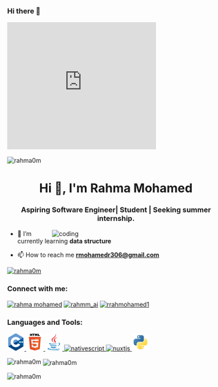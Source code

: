### Hi there 👋

<iframe src="https://assets.pinterest.com/ext/embed.html?id=18225573484719510" height="295" width="345" frameborder="0" scrolling="no" ></iframe>
<p align="left"> <img src="https://komarev.com/ghpvc/?username=rahma0m&label=Profile%20views&color=0e75b6&style=flat" alt="rahma0m" /> </p>
<h1 align="center">Hi 👋, I'm Rahma Mohamed</h1>
<h3 align="center">Aspiring Software Engineer| Student | Seeking summer internship.</h3>
<img align="right" alt="coding" width="400" src="https://i.pinimg.com/564x/bb/06/32/bb063239e57b208e973e7f27e2fbd6a2.jpg">



- 🌱 I’m currently learning **data structure**

- 📫 How to reach me **rmohamedr306@gmail.com**


<p align="left"> <a href="https://github.com/ryo-ma/github-profile-trophy"><img src="https://github-profile-trophy.vercel.app/?username=rahma0m" alt="rahma0m" /></a> </p>

<h3 align="left">Connect with me:</h3>
<p align="left">
<a href="https://linkedin.com/in/rahma mohamed" target="blank"><img align="center" src="https://raw.githubusercontent.com/rahuldkjain/github-profile-readme-generator/master/src/images/icons/Social/linked-in-alt.svg" alt="rahma mohamed" height="30" width="40" /></a>
<a href="https://instagram.com/rahmm_ai" target="blank"><img align="center" src="https://raw.githubusercontent.com/rahuldkjain/github-profile-readme-generator/master/src/images/icons/Social/instagram.svg" alt="rahmm_ai" height="30" width="40" /></a>
<a href="https://www.leetcode.com/rrahmohamed1" target="blank"><img align="center" src="https://raw.githubusercontent.com/rahuldkjain/github-profile-readme-generator/master/src/images/icons/Social/leet-code.svg" alt="rrahmohamed1" height="30" width="40" /></a>
</p>

<h3 align="left">Languages and Tools:</h3>
<p align="left"> <a href="https://www.w3schools.com/cpp/" target="_blank" rel="noreferrer"> <img src="https://raw.githubusercontent.com/devicons/devicon/master/icons/cplusplus/cplusplus-original.svg" alt="cplusplus" width="40" height="40"/> </a> <a href="https://www.w3.org/html/" target="_blank" rel="noreferrer"> <img src="https://raw.githubusercontent.com/devicons/devicon/master/icons/html5/html5-original-wordmark.svg" alt="html5" width="40" height="40"/> </a> <a href="https://www.java.com" target="_blank" rel="noreferrer"> <img src="https://raw.githubusercontent.com/devicons/devicon/master/icons/java/java-original.svg" alt="java" width="40" height="40"/> </a> <a href="https://nativescript.org/" target="_blank" rel="noreferrer"> <img src="https://raw.githubusercontent.com/detain/svg-logos/780f25886640cef088af994181646db2f6b1a3f8/svg/nativescript.svg" alt="nativescript" width="40" height="40"/> </a> <a href="https://nuxtjs.org/" target="_blank" rel="noreferrer"> <img src="https://www.vectorlogo.zone/logos/nuxtjs/nuxtjs-icon.svg" alt="nuxtjs" width="40" height="40"/> </a> <a href="https://www.python.org" target="_blank" rel="noreferrer"> <img src="https://raw.githubusercontent.com/devicons/devicon/master/icons/python/python-original.svg" alt="python" width="40" height="40"/> </a> </p>

<p><img align="left" src="https://github-readme-stats.vercel.app/api/top-langs?username=rahma0m&show_icons=true&locale=en&layout=compact" alt="rahma0m" /></p>

<p>&nbsp;<img align="center" src="https://github-readme-stats.vercel.app/api?username=rahma0m&show_icons=true&locale=en" alt="rahma0m" /></p>

<p><img align="center" src="https://github-readme-streak-stats.herokuapp.com/?user=rahma0m&" alt="rahma0m" /></p>
